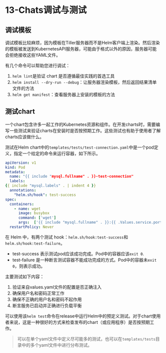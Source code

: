 # 13-Chats调试与测试

## 调试模板

调试模板比较麻烦，因为模板在Tiller服务器而不是Helm客户端上渲染。然后渲染的模板被发送到KubernetesAPI服务器，可能由于格式以外的原因，服务器可能会拒绝接收这些YAML文件。

有几个命令可以帮助您进行调试：

1. `helm lint`是验证 chart 是否遵循最佳实践的首选工具
2. `helm install --dry-run --debug`：让服务器渲染模板，然后返回结果清单文件的方法
3. `helm get manifest`：查看服务器上安装的模板的方法

## 测试chart

一个chart包含许多一起工作的Kubernetes资源和组件。在开发charts时，需要编写一些测试来验证charts在安装时是否按预期工作。这些测试也有助于使用者了解charts应该做什么。

测试在Helm chart中的`templates/tests/test-connection.yaml`中是一个pod定义，指定一个给定的命令来运行容器，如下所示。

```yaml
apiVersion: v1
kind: Pod
metadata:
  name: "{{ include "mysql.fullname" . }}-test-connection"
  labels:
{{ include "mysql.labels" . | indent 4 }}
  annotations:
    "helm.sh/hook": test-success
spec:
  containers:
    - name: wget
      image: busybox
      command: ['wget']
      args:  ['{{ include "mysql.fullname" . }}:{{ .Values.service.port }}']
  restartPolicy: Never
```

在 Helm 中，有两个测试 hook：`helm.sh/hook:test-success`和`helm.sh/hook:test-failure`。

- test-success 表示测试pod应该成功完成。Pod中的容器应该`exit 0`. 
- test-failure 是一种断言测试容器不能成功完成的方式。Pod中的容器未`exit 0`，则表示成功。

主要测试如下内容：

1. 验证来自values.yaml文件的配置是否正确注入
2. 确保用户名和密码正常工作
3. 确保不正确的用户名和密码不起作用
4. 断言服务已启动并正确进行负载平衡

可以使用该`helm test`命令在release中运行Helm中的预定义测试。对于chart使用者来说，这是一种很好的方式来检查发布的chart（或应用程序）是否按预期工作。

> 可以在单个yaml文件中定义尽可能多的测试，也可以在`templates/tests`目录中的多个yaml文件中进行分布测试。
